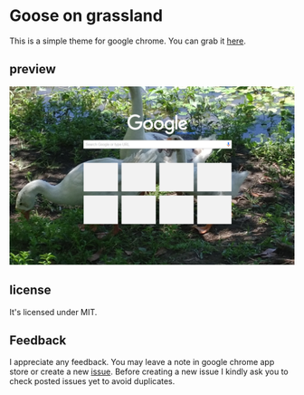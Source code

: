 # Goose on grassland

This is a simple theme for google chrome. You can grab it
[here](https://chrome.google.com/webstore/detail/goose-on-grassland/bgkebiblmhpplhdcheodnappdccappeb?gl=DE&hl=en).

## preview

![alt text](images/preview-1280x800.png)

## license

It's licensed under MIT.

## Feedback

I appreciate any feedback. You may leave a note in google chrome app store or create a new
[issue](https://github.com/AMartinNo1/chrome-theme-goose-on-grassland/issues). Before creating
a new issue I kindly ask you to check posted issues yet to avoid duplicates.